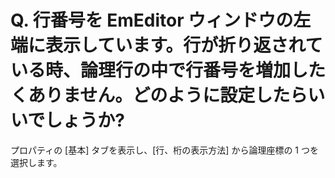 # Q. 行番号を EmEditor ウィンドウの左端に表示しています。行が折り返されている時、論理行の中で行番号を増加したくありません。どのように設定したらいいでしょうか?

プロパティの \[基本\] タブを表示し、\[行、桁の表示方法\] から論理座標の 1 つを選択します。